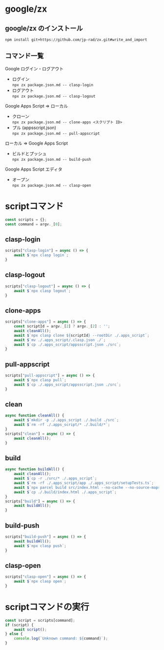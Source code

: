 # google/zx

## google/zx のインストール
`npm install git+https://github.com/jp-rad/zx.git#write_and_import`

## コマンド一覧

Google ログイン・ログアウト

- ログイン  
`npx zx package.json.md -- clasp-login`
- ログアウト  
`npx zx package.json.md -- clasp-logout`

Google Apps Script ⇒ ローカル

- クローン  
`npx zx package.json.md -- clone-apps <スクリプト ID>`
- プル (appsscript.json)  
`npx zx package.json.md -- pull-appscript`

ローカル ⇒ Google Apps Script

- ビルドとプッシュ  
`npx zx package.json.md -- build-push`

Google Apps Script エディタ

- オープン  
`npx zx package.json.md -- clasp-open`



# scriptコマンド

```javascript
const scripts = {};
const command = argv._[0];
```

## clasp-login

```javascript
scripts["clasp-login"] = async () => {
    await $`npx clasp login`;
}
```

## clasp-logout

```javascript
scripts["clasp-logout"] = async () => {
    await $`npx clasp logout`;
}
```

## clone-apps

```javascript
scripts["clone-apps"] = async () => {
    const scriptId = argv._[2] ? argv._[2] : '';
    await cleanAll();
    await $`npx clasp clone ${scriptId} --rootDir ./.apps_script`;
    await $`mv ./.apps_script/.clasp.json ./`;
    await $`cp ./.apps_script/appsscript.json ./src`;
}
```

## pull-appscript

```javascript
scripts["pull-appscript"] = async () => {
    await $`npx clasp pull`;
    await $`cp ./.apps_script/appsscript.json ./src`;
}
```

## clean

```javascript
async function cleanAll() {
    await $`mkdir -p ./.apps_script ./.build ./src`;
    await $`rm -rf ./.apps_script/* ./.build/*`;
}
scripts["clean"] = async () => {
    await cleanAll();
}
```

## build

```javascript
async function buildAll() {
    await cleanAll();
    await $`cp -r ./src/* ./.apps_script`;
    await $`rm -rf ./.apps_script/app ./.apps_script/setupTests.ts`;
    await $`npx parcel build src/index.html --no-cache --no-source-maps --dist-dir .build`;
    await $`cp ./.build/index.html ./.apps_script`;
}
scripts["build"] = async () => {
    await buildAll();
}
```

## build-push

```javascript
scripts["build-push"] = async () => {
    await buildAll();
    await $`npx clasp push`;
}
```

## clasp-open

```javascript
scripts["clasp-open"] = async () => {
    await $`npx clasp open`;
}
```

# scriptコマンドの実行

```javascript
const script = scripts[command];
if (script) {
    await script();
} else {
    console.log(`Unknown command: ${command}`);
}
```

